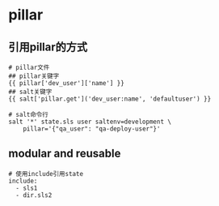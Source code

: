 # pillar

## 引用pillar的方式

```
# pillar文件
## pillar关键字
{{ pillar['dev_user']['name'] }}
## salt关键字
{{ salt['pillar.get']('dev_user:name', 'defaultuser') }}

# salt命令行
salt '*' state.sls user saltenv=development \
    pillar='{"qa_user": "qa-deploy-user"}'
```

## modular and reusable

```
# 使用include引用state
include:
  - sls1
  - dir.sls2
```
